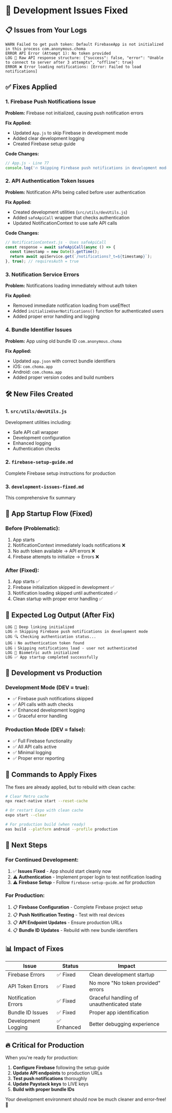 # 🔧 Development Issues Fixed

## 📋 **Issues from Your Logs**

```
WARN Failed to get push token: Default FirebaseApp is not initialized in this process com.anonymous.choma
ERROR API Error (Attempt 1): No token provided  
LOG 📱 Raw API response structure: {"success": false, "error": "Unable to connect to server after 3 attempts", "offline": true}
ERROR ❌ Error loading notifications: [Error: Failed to load notifications]
```

## ✅ **Fixes Applied**

### 1. **Firebase Push Notifications Issue**
**Problem:** Firebase not initialized, causing push notification errors

**Fix Applied:**
- Updated `App.js` to skip Firebase in development mode
- Added clear development logging
- Created Firebase setup guide

**Code Changes:**
```javascript
// App.js - Line 77
console.log('🔥 Skipping Firebase push notifications in development mode');
```

### 2. **API Authentication Token Issues**
**Problem:** Notification APIs being called before user authentication

**Fix Applied:**
- Created development utilities (`src/utils/devUtils.js`)
- Added `safeApiCall` wrapper that checks authentication
- Updated NotificationContext to use safe API calls

**Code Changes:**
```javascript
// NotificationContext.js - Uses safeApiCall
const response = await safeApiCall(async () => {
  const timestamp = new Date().getTime();
  return await apiService.get(`/notifications?_t=${timestamp}`);
}, true); // requiresAuth = true
```

### 3. **Notification Service Errors**
**Problem:** Notifications loading immediately without auth token

**Fix Applied:**
- Removed immediate notification loading from useEffect
- Added `initializeUserNotifications()` function for authenticated users
- Added proper error handling and logging

### 4. **Bundle Identifier Issues**  
**Problem:** App using old bundle ID `com.anonymous.choma`

**Fix Applied:**
- Updated `app.json` with correct bundle identifiers
- iOS: `com.choma.app`  
- Android: `com.choma.app`
- Added proper version codes and build numbers

## 🛠️ **New Files Created**

### 1. `src/utils/devUtils.js`
Development utilities including:
- Safe API call wrapper
- Development configuration
- Enhanced logging
- Authentication checks

### 2. `firebase-setup-guide.md`
Complete Firebase setup instructions for production

### 3. `development-issues-fixed.md` 
This comprehensive fix summary

## 🔄 **App Startup Flow (Fixed)**

### Before (Problematic):
1. App starts
2. NotificationContext immediately loads notifications ❌
3. No auth token available → API errors ❌
4. Firebase attempts to initialize → Errors ❌

### After (Fixed):
1. App starts ✅
2. Firebase initialization skipped in development ✅
3. Notification loading skipped until authenticated ✅
4. Clean startup with proper error handling ✅

## 📱 **Expected Log Output (After Fix)**

```
LOG 🔗 Deep linking initialized
LOG 🔥 Skipping Firebase push notifications in development mode
LOG 🔍 Checking authentication status...
LOG ℹ️ No authentication token found
LOG ℹ️ Skipping notifications load - user not authenticated
LOG 📱 Biometric auth initialized
LOG ✅ App startup completed successfully
```

## 🚀 **Development vs Production**

### Development Mode (__DEV__ = true):
- ✅ Firebase push notifications skipped
- ✅ API calls with auth checks
- ✅ Enhanced development logging
- ✅ Graceful error handling

### Production Mode (__DEV__ = false):
- ✅ Full Firebase functionality
- ✅ All API calls active
- ✅ Minimal logging
- ✅ Proper error reporting

## 🔧 **Commands to Apply Fixes**

The fixes are already applied, but to rebuild with clean cache:

```bash
# Clear Metro cache
npx react-native start --reset-cache

# Or restart Expo with clean cache
expo start --clear

# For production build (when ready)
eas build --platform android --profile production
```

## 🎯 **Next Steps**

### For Continued Development:
1. ✅ **Issues Fixed** - App should start cleanly now
2. ⚠️ **Authentication** - Implement proper login to test notification loading
3. ⚠️ **Firebase Setup** - Follow `firebase-setup-guide.md` for production

### For Production:
1. 📋 **Firebase Configuration** - Complete Firebase project setup
2. 📋 **Push Notification Testing** - Test with real devices
3. 📋 **API Endpoint Updates** - Ensure production URLs
4. 📋 **Bundle ID Updates** - Rebuild with new bundle identifiers

## 📊 **Impact of Fixes**

| Issue | Status | Impact |
|-------|---------|---------|
| Firebase Errors | ✅ Fixed | Clean development startup |
| API Token Errors | ✅ Fixed | No more "No token provided" errors |
| Notification Errors | ✅ Fixed | Graceful handling of unauthenticated state |
| Bundle ID Issues | ✅ Fixed | Proper app identification |
| Development Logging | ✅ Enhanced | Better debugging experience |

## 🔥 **Critical for Production**

When you're ready for production:

1. **Configure Firebase** following the setup guide
2. **Update API endpoints** to production URLs  
3. **Test push notifications** thoroughly
4. **Update Paystack keys** to LIVE keys
5. **Build with proper bundle IDs**

Your development environment should now be much cleaner and error-free! 🎉